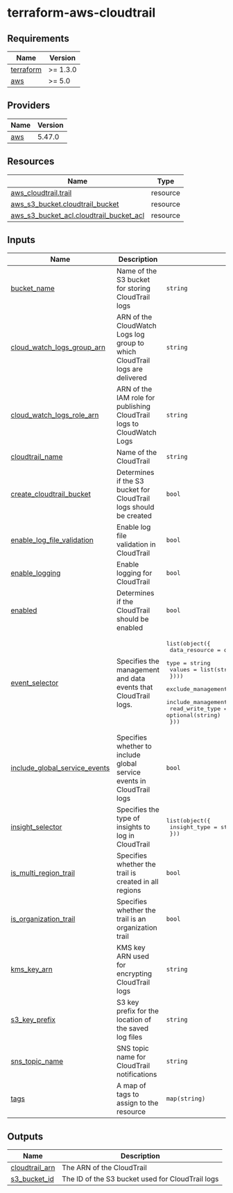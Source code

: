 # terraform-aws-cloudtrail
<!-- BEGIN_TF_DOCS -->
## Requirements

| Name | Version |
|------|---------|
| <a name="requirement_terraform"></a> [terraform](#requirement\_terraform) | >= 1.3.0 |
| <a name="requirement_aws"></a> [aws](#requirement\_aws) | >= 5.0 |

## Providers

| Name | Version |
|------|---------|
| <a name="provider_aws"></a> [aws](#provider\_aws) | 5.47.0 |

## Resources

| Name | Type |
|------|------|
| [aws_cloudtrail.trail](https://registry.terraform.io/providers/hashicorp/aws/latest/docs/resources/cloudtrail) | resource |
| [aws_s3_bucket.cloudtrail_bucket](https://registry.terraform.io/providers/hashicorp/aws/latest/docs/resources/s3_bucket) | resource |
| [aws_s3_bucket_acl.cloudtrail_bucket_acl](https://registry.terraform.io/providers/hashicorp/aws/latest/docs/resources/s3_bucket_acl) | resource |

## Inputs

| Name | Description | Type | Default | Required |
|------|-------------|------|---------|:--------:|
| <a name="input_bucket_name"></a> [bucket\_name](#input\_bucket\_name) | Name of the S3 bucket for storing CloudTrail logs | `string` | n/a | yes |
| <a name="input_cloud_watch_logs_group_arn"></a> [cloud\_watch\_logs\_group\_arn](#input\_cloud\_watch\_logs\_group\_arn) | ARN of the CloudWatch Logs log group to which CloudTrail logs are delivered | `string` | `null` | no |
| <a name="input_cloud_watch_logs_role_arn"></a> [cloud\_watch\_logs\_role\_arn](#input\_cloud\_watch\_logs\_role\_arn) | ARN of the IAM role for publishing CloudTrail logs to CloudWatch Logs | `string` | `null` | no |
| <a name="input_cloudtrail_name"></a> [cloudtrail\_name](#input\_cloudtrail\_name) | Name of the CloudTrail | `string` | n/a | yes |
| <a name="input_create_cloudtrail_bucket"></a> [create\_cloudtrail\_bucket](#input\_create\_cloudtrail\_bucket) | Determines if the S3 bucket for CloudTrail logs should be created | `bool` | `false` | no |
| <a name="input_enable_log_file_validation"></a> [enable\_log\_file\_validation](#input\_enable\_log\_file\_validation) | Enable log file validation in CloudTrail | `bool` | `true` | no |
| <a name="input_enable_logging"></a> [enable\_logging](#input\_enable\_logging) | Enable logging for CloudTrail | `bool` | `true` | no |
| <a name="input_enabled"></a> [enabled](#input\_enabled) | Determines if the CloudTrail should be enabled | `bool` | `true` | no |
| <a name="input_event_selector"></a> [event\_selector](#input\_event\_selector) | Specifies the management and data events that CloudTrail logs. | <pre>list(object({<br>    data_resource = optional(list(object({<br>      type   = string<br>      values = list(string)<br>    })))<br>    exclude_management_event_sources = optional(set(string))<br>    include_management_events        = optional(bool)<br>    read_write_type                  = optional(string)<br>  }))</pre> | `[]` | no |
| <a name="input_include_global_service_events"></a> [include\_global\_service\_events](#input\_include\_global\_service\_events) | Specifies whether to include global service events in CloudTrail logs | `bool` | `true` | no |
| <a name="input_insight_selector"></a> [insight\_selector](#input\_insight\_selector) | Specifies the type of insights to log in CloudTrail | <pre>list(object({<br>    insight_type = string<br>  }))</pre> | `[]` | no |
| <a name="input_is_multi_region_trail"></a> [is\_multi\_region\_trail](#input\_is\_multi\_region\_trail) | Specifies whether the trail is created in all regions | `bool` | `true` | no |
| <a name="input_is_organization_trail"></a> [is\_organization\_trail](#input\_is\_organization\_trail) | Specifies whether the trail is an organization trail | `bool` | n/a | yes |
| <a name="input_kms_key_arn"></a> [kms\_key\_arn](#input\_kms\_key\_arn) | KMS key ARN used for encrypting CloudTrail logs | `string` | `null` | no |
| <a name="input_s3_key_prefix"></a> [s3\_key\_prefix](#input\_s3\_key\_prefix) | S3 key prefix for the location of the saved log files | `string` | `""` | no |
| <a name="input_sns_topic_name"></a> [sns\_topic\_name](#input\_sns\_topic\_name) | SNS topic name for CloudTrail notifications | `string` | `null` | no |
| <a name="input_tags"></a> [tags](#input\_tags) | A map of tags to assign to the resource | `map(string)` | `{}` | no |

## Outputs

| Name | Description |
|------|-------------|
| <a name="output_cloudtrail_arn"></a> [cloudtrail\_arn](#output\_cloudtrail\_arn) | The ARN of the CloudTrail |
| <a name="output_s3_bucket_id"></a> [s3\_bucket\_id](#output\_s3\_bucket\_id) | The ID of the S3 bucket used for CloudTrail logs |
<!-- END_TF_DOCS -->